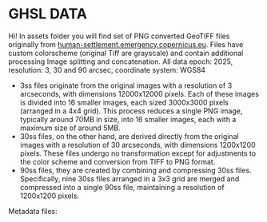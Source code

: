 # GHSL DATA

Hi! In assets folder you will find set of PNG converted GeoTIFF files originally from [human-settlement.emergency.copernicus.eu](https://human-settlement.emergency.copernicus.eu/download.php?ds=pop). Files have custom colorscheme (original Tiff are grayscale) and contain additional processing Image splitting and concatenation. All data epoch: 2025, resolution: 3, 30 and 90 arcsec, coordinate system: WGS84
* 3ss files originate from the original images with a resolution of 3 arcseconds, with dimensions 12000x12000 pixels. Each of these images is divided into 16 smaller images, each sized 3000x3000 pixels (arranged in a 4x4 grid). This process reduces a single PNG image, typically around 70MB in size, into 16 smaller images, each with a maximum size of around 5MB.
* 30ss files, on the other hand, are derived directly from the original images with a resolution of 30 arcseconds, with dimensions 1200x1200 pixels. These files undergo no transformation except for adjustments to the color scheme and conversion from TIFF to PNG format.
* 90ss files, they are created by combining and compressing 30ss files. Specifically, nine 30ss files arranged in a 3x3 grid are merged and compressed into a single 90ss file, maintaining a resolution of 1200x1200 pixels.

Metadata files:
